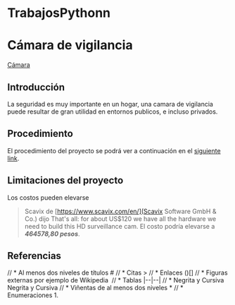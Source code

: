 # TrabajosPythonn
# Cámara de vigilancia
[Cámara](https://content.instructables.com/ORIG/FEM/MVMR/HO7X6PPQ/FEMMVMRHO7X6PPQ.jpg?auto=webp&frame=1&fit=bounds&md=fd0e2d8cd125687fdcebdbe307aa4cca)
## Introducción
La seguridad es muy importante en un hogar, una camara de vigilancia puede resultar de gran utilidad en entornos publicos, e incluso privados.
## Procedimiento
El procedimiento del proyecto se podrá ver a continuación en el [siguiente link](https://www.instructables.com/Raspberry-Pi-as-low-cost-HD-surveillance-camera/).
## Limitaciones del proyecto
Los costos pueden elevarse
> Scavix de [https://www.scavix.com/en/](Scavix Software GmbH & Co.) dijo
> That's all: for about US$120 we have all the hardware we need to build this HD surveillance cam.
El costo podría elevarse a ***464578,80 pesos***.

## Referencias


// * Al menos dos niveles de títulos #
// * Citas > 
// * Enlaces ()[]
// * Figuras externas por ejemplo de Wikipedia ![]()
// * Tablas |--|--|
// * Negrita y Cursiva Negrita y Cursiva
// * Viñentas  de al menos dos niveles *
// * Enumeraciones 1.
